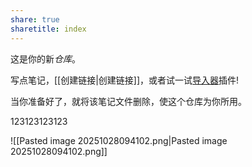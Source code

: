 ```yaml
---
share: true
sharetitle: index
---
```

这是你的新*仓库*。

写点笔记，[[创建链接|创建链接]]，或者试一试[导入器](https://help.obsidian.md/Plugins/Importer)插件!

当你准备好了，就将该笔记文件删除，使这个仓库为你所用。

123123123123

![[Pasted image 20251028094102.png|Pasted image 20251028094102.png]]